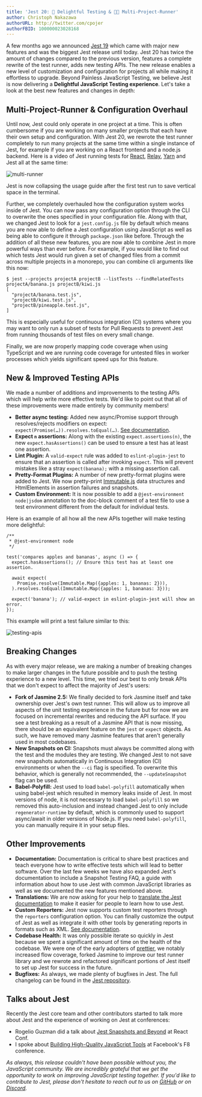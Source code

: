 ```yaml
---
title: 'Jest 20: 💖 Delightful Testing & 🏃🏽 Multi-Project-Runner'
author: Christoph Nakazawa
authorURL: http://twitter.com/cpojer
authorFBID: 100000023028168
---
```


A few months ago we announced [Jest 19](/blog/2017/02/21/jest-19-immersive-watch-mode-test-platform-improvements) which came with major new features and was the biggest Jest release until today. Jest 20 has twice the amount of changes compared to the previous version, features a complete rewrite of the test runner, adds new testing APIs. The new release enables a new level of customization and configuration for projects all while making it effortless to upgrade. Beyond Painless JavaScript Testing, we believe Jest is now delivering a **Delightful JavaScript Testing experience**. Let's take a look at the best new features and changes in depth:

## Multi-Project-Runner & Configuration Overhaul

Until now, Jest could only operate in one project at a time. This is often cumbersome if you are working on many smaller projects that each have their own setup and configuration. With Jest 20, we rewrote the test runner completely to run many projects at the same time within a single instance of Jest, for example if you are working on a React frontend and a node.js backend. Here is a video of Jest running tests for [React](https://github.com/facebook/react), [Relay](https://github.com/facebook/relay), [Yarn](https://github.com/yarnpkg/yarn) and Jest all at the same time:

![multi-runner](/img/blog/20-multi-runner.gif)

<!--truncate-->

Jest is now collapsing the usage guide after the first test run to save vertical space in the terminal.

Further, we completely overhauled how the configuration system works inside of Jest. You can now pass any configuration option through the CLI to overwrite the ones specified in your configuration file. Along with that, we changed Jest to look for a `jest.config.js` file by default which means you are now able to define a Jest configuration using JavaScript as well as being able to configure it through `package.json` like before. Through the addition of all these new features, you are now able to combine Jest in more powerful ways than ever before. For example, if you would like to find out which tests Jest would run given a set of changed files from a commit across multiple projects in a monorepo, you can combine cli arguments like this now:

```
$ jest --projects projectA projectB --listTests --findRelatedTests projectA/banana.js projectB/kiwi.js
[
  "projectA/banana.test.js",
  "projectB/kiwi.test.js",
  "projectB/pineapple.test.js",
]
```

This is especially useful for continuous integration (CI) systems where you may want to only run a subset of tests for Pull Requests to prevent Jest from running thousands of test files on every small change.

Finally, we are now properly mapping code coverage when using TypeScript and we are running code coverage for untested files in worker processes which yields significant speed ups for this feature.

## New & Improved Testing APIs

We made a number of additions and improvements to the testing APIs which will help write more effective tests. We'd like to point out that all of these improvements were made entirely by community members!

- **Better async testing:** Added new async/Promise support through resolves/rejects modifiers on expect: `expect(Promise(…)).resolves.toEqual(…)`. [See documentation](/docs/expect#resolves).
- **Expect `n` assertions:** Along with the existing `expect.assertions(n)`, the new `expect.hasAssertions()` can be used to ensure a test has at least one assertion.
- **Lint Plugin:** A `valid-expect` rule was added to `eslint-plugin-jest` to ensure that an assertion is called after invoking `expect`. This will prevent mistakes like a stray `expect(banana);` with a missing assertion call.
- **Pretty-Format Plugins:** A number of new pretty-format plugins were added to Jest. We now pretty-print [Immutable.js](https://github.com/facebook/immutable-js/) data structures and HtmlElements in assertion failures and snapshots.
- **Custom Environment:** It is now possible to add a `@jest-environment node|jsdom` annotation to the doc-block comment of a test file to use a test environment different from the default for individual tests.

Here is an example of all how all the new APIs together will make testing more delightful:

```
/**
 * @jest-environment node
 */

test('compares apples and bananas', async () => {
  expect.hasAssertions(); // Ensure this test has at least one assertion.

  await expect(
    Promise.resolve(Immutable.Map({apples: 1, bananas: 2})),
  ).resolves.toEqual(Immutable.Map({apples: 1, bananas: 3}));

  expect('banana'); // valid-expect in eslint-plugin-jest will show an error.
});
```

This example will print a test failure similar to this:

![testing-apis](/img/blog/20-testing-apis.png)

## Breaking Changes

As with every major release, we are making a number of breaking changes to make larger changes in the future possible and to push the testing experience to a new level. This time, we tried our best to only break APIs that we don't expect to affect the majority of Jest's users:

- **Fork of Jasmine 2.5:** We finally decided to fork Jasmine itself and take ownership over Jest's own test runner. This will allow us to improve all aspects of the unit testing experience in the future but for now we are focused on incremental rewrites and reducing the API surface. If you see a test breaking as a result of a Jasmine API that is now missing, there should be an equivalent feature on the `jest` or `expect` objects. As such, we have removed many Jasmine features that aren't generally used in most codebases.
- **New Snapshots on CI:** Snapshots must always be committed along with the test and the modules they are testing. We changed Jest to not save new snapshots automatically in Continuous Integration (CI) environments or when the `--ci` flag is specified. To overwrite this behavior, which is generally not recommended, the `--updateSnapshot` flag can be used.
- **Babel-Polyfill:** Jest used to load `babel-polyfill` automatically when using babel-jest which resulted in memory leaks inside of Jest. In most versions of node, it is not necessary to load `babel-polyfill` so we removed this auto-inclusion and instead changed Jest to only include `regenerator-runtime` by default, which is commonly used to support async/await in older versions of Node.js. If you need `babel-polyfill`, you can manually require it in your setup files.

## Other Improvements

- **Documentation:** Documentation is critical to share best practices and teach everyone how to write effective tests which will lead to better software. Over the last few weeks we have also expanded Jest's documentation to include a Snapshot Testing FAQ, a guide with information about how to use Jest with common JavaScript libraries as well as we documented the new features mentioned above.
- **Translations:** We are now asking for your help to [translate the Jest documentation](https://crowdin.com/project/jest) to make it easier for people to learn how to use Jest.
- **Custom Reporters:** Jest now supports custom test reporters through the `reporters` configuration option. You can finally customize the output of Jest as well as integrate it with other tools by generating reports in formats such as XML. [See documentation](/docs/configuration#reporters-array-modulename-modulename-options).
- **Codebase Health:** It was only possible iterate so quickly in Jest because we spent a significant amount of time on the health of the codebase. We were one of the early adopters of [prettier](https://github.com/prettier/prettier), we notably increased flow coverage, forked Jasmine to improve our test runner library and we rewrote and refactored significant portions of Jest itself to set up Jest for success in the future.
- **Bugfixes:** As always, we made plenty of bugfixes in Jest. The full changelog can be found in the [Jest repository](https://github.com/facebook/jest/blob/master/CHANGELOG.md#jest-2000).

## Talks about Jest

Recently the Jest core team and other contributors started to talk more about Jest and the experience of working on Jest at conferences:

- Rogelio Guzman did a talk about [Jest Snapshots and Beyond](https://www.youtube.com/watch?time_continue=416&v=HAuXJVI_bUs) at React Conf.
- I spoke about [Building High-Quality JavaScript Tools](https://developers.facebook.com/videos/f8-2017/building-high-quality-javascript-tools/) at Facebook's F8 conference.

_As always, this release couldn't have been possible without you, the JavaScript community. We are incredibly grateful that we get the opportunity to work on improving JavaScript testing together. If you'd like to contribute to Jest, please don't hesitate to reach out to us on [GitHub](https://github.com/facebook/jest) or on [Discord](https://discord.gg/j6FKKQQrW9)._
